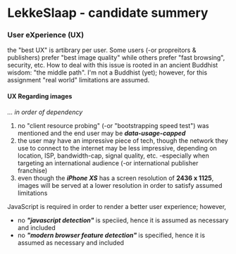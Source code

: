 # LekkeSlaap - candidate summery

### User eXperience (UX)
the "best UX" is artibrary per user. Some users (-or propreitors & publishers) prefer "best image quality" while others prefer "fast browsing", security, etc.
How to deal with this issue is rooted in an ancient Buddhist wisdom: "the middle path".
I'm not a Buddhist (yet); however, for this assignment "real world" limitations are assumed.

#### UX Regarding images 
*... in order of dependency*
1. no "client resource probing" (-or "bootstrapping speed test") was mentioned and the end user may be ***data-usage-capped***
2. the user may have an impressive piece of tech, though the network they use to connect to the internet may be less impressive, depending on location, ISP, bandwidth-cap, signal quality, etc. -especially when targeting an international audience (-or international publisher franchise)
3. even though the ***iPhone XS*** has a screen resolution of **2436 x 1125**, images will be served at a lower resolution in order to satisfy assumed limitations

JavaScript is required in order to render a better user experience; however,
- no ***"javascript detection"*** is speciied, hence it is assumed as necessary and included
- no ***"modern browser feature detection"*** is specified, hence it is assumed as necessary and included
